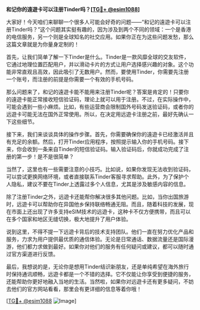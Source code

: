 **和记你的遠遊卡可以注册Tinder吗？[[TG💪+ @esim1088](https://t.me/s/esim1088)]**

大家好！今天咱们来聊聊一个很多人可能会好奇的问题——“和记的遠遊卡可以注册Tinder吗？”这个问题其实挺有趣的，因为涉及到两个不同的领域：一个是香港的电信服务，另一个则是全球知名的社交应用。如果你正在为这些问题发愁，那么这篇文章就是为你量身定制的！

首先，让我们简单了解一下Tinder是什么。Tinder是一款风靡全球的交友软件，它通过地理位置匹配用户，并以滑动卡片的方式让用户选择感兴趣的对象。这个功能非常直观且高效，因此吸引了无数用户。然而，要使用Tinder，你需要先注册一个账号，而注册的前提是你需要一个有效的手机号码。

那么问题来了，和记的遠遊卡能不能用来注册Tinder呢？答案是肯定的！只要你的遠遊卡能正常接收短信验证码，理论上就可以用于注册。不过，在实际操作中，可能会遇到一些小麻烦。比如，有些运营商会限制国外号码发送验证码，或者你的远遊卡可能无法在国外正常使用。所以，在决定用远遊卡注册之前，最好先确认一下这些细节。

接下来，我们来谈谈具体的操作步骤。首先，你需要确保你的遠遊卡已经激活并且有充足的余额。然后，打开Tinder应用程序，按照提示输入你的手机号码。接下来，你会收到一条来自Tinder的短信验证码。输入验证码后，你就成功完成了注册的第一步！是不是很简单？

当然了，这里也有一些需要注意的小技巧。比如说，如果你发现无法收到验证码，可以尝试更换网络环境，或者直接联系Tinder客服寻求帮助。此外，为了保护个人隐私，建议不要在Tinder上透露过多个人信息，尤其是涉及敏感内容的信息。

除了注册Tinder之外，远遊卡还能帮你解决很多其他问题。比如，当你出国旅游时，远遊卡可以帮助你在异国他乡保持联络畅通无阻。而且，随着科技的发展，现在市面上还出现了许多支持eSIM技术的远遊卡，这种卡不仅方便携带，而且可以在多个国家和地区无缝切换，极大地提升了用户体验。

说到这里，不得不提一下远遊卡背后的技术支持团队。他们一直在努力优化产品和服务，力求为用户提供最优质的通信体验。无论是日常通话、数据流量还是国际漫游，他们都力求做到最好。如果你对他们的服务有任何疑问或建议，都可以随时通过官方渠道进行反馈。

最后，我想说的是，无论你是想用Tinder结识新朋友，还是单纯希望在海外旅行时保持通讯顺畅，远遊卡都是一个不错的选择。它不仅能让你享受到便捷的服务，还能帮助你更好地融入当地的生活。当然啦，如果你对远遊卡还有更多疑问，不妨去他们的官方网站看看，那里会有更详细的信息等着你哦！

[[TG💪+ @esim1088](https://t.me/s/esim1088) ![Image](https://i.postimg.cc/4NQfJmqS/Snipaste-2025-05-13-00-14-12.png)]
